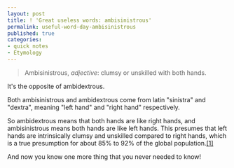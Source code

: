 ```yaml
---
layout: post
title: ! 'Great useless words: ambisinistrous'
permalink: useful-word-day-ambisinistrous
published: true
categories:
- quick notes
- Etymology
---
```


> Ambisinistrous, *adjective*\: clumsy or unskilled with both hands. 

It's the opposite of ambidextrous. 

Both ambisinistrous and ambidextrous come from latin "sinistra" and
"dextra", meaning "left hand" and "right hand" respectively.

So ambidextrous means that both hands are like right hands, and
ambisinistrous means both hands are like left hands. This presumes that
left hands are intrinsically clumsy and unskilled compared to right
hands, which is a true presumption for about 85% to 92% of the global
population.[\[1\]][1]

And now you know one more thing that you never needed to know!



[1]: http://askville.amazon.com/percentage-population-Left-hand-dominant/AnswerViewer.do?requestId=2705822
